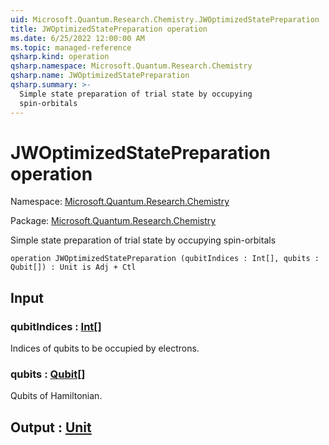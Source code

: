 ```yaml
---
uid: Microsoft.Quantum.Research.Chemistry.JWOptimizedStatePreparation
title: JWOptimizedStatePreparation operation
ms.date: 6/25/2022 12:00:00 AM
ms.topic: managed-reference
qsharp.kind: operation
qsharp.namespace: Microsoft.Quantum.Research.Chemistry
qsharp.name: JWOptimizedStatePreparation
qsharp.summary: >-
  Simple state preparation of trial state by occupying
  spin-orbitals
---
```


# JWOptimizedStatePreparation operation

Namespace: [Microsoft.Quantum.Research.Chemistry](xref:Microsoft.Quantum.Research.Chemistry)

Package: [Microsoft.Quantum.Research.Chemistry](https://nuget.org/packages/Microsoft.Quantum.Research.Chemistry)


Simple state preparation of trial state by occupyingspin-orbitals

```qsharp
operation JWOptimizedStatePreparation (qubitIndices : Int[], qubits : Qubit[]) : Unit is Adj + Ctl
```


## Input

### qubitIndices : [Int](xref:microsoft.quantum.qsharp.valueliterals#int-literals)[]

Indices of qubits to be occupied by electrons.


### qubits : [Qubit](xref:microsoft.quantum.qsharp.valueliterals#qubit-literals)[]

Qubits of Hamiltonian.



## Output : [Unit](xref:microsoft.quantum.qsharp.valueliterals#unit-literal)

